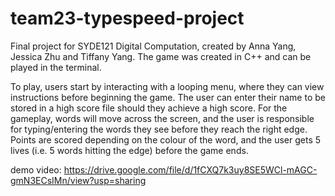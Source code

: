 # team23-typespeed-project

Final project for SYDE121 Digital Computation, created by Anna Yang, Jessica Zhu and Tiffany Yang. The game was created in C++ and can be played in the terminal.

To play, users start by interacting with a looping menu, where they can view instructions before beginning the game. The user can enter their name to be stored in a high score file should they achieve a high score. For the gameplay, words will move across the screen, and the user is responsible for typing/entering the words they see before they reach the right edge. Points are scored depending on the colour of the word, and the user gets 5 lives (i.e. 5 words hitting the edge) before the game ends. 

demo video: https://drive.google.com/file/d/1fCXQ7k3uy8SE5WCl-mAGC-gmN3ECsIMn/view?usp=sharing
